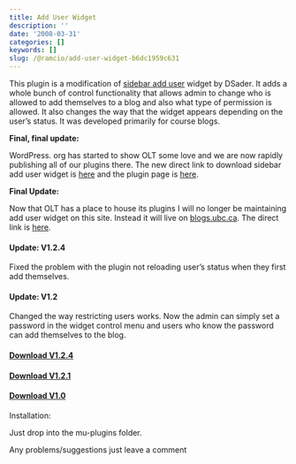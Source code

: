 ```yaml
---
title: Add User Widget
description: ''
date: '2008-03-31'
categories: []
keywords: []
slug: /@ramcio/add-user-widget-b6dc1959c631
---
```


This plugin is a modification of [sidebar add user](http://andremalan.net/wp-admin/This%20plugin%20is%20a%20modification%20of%20sidebar%20add%20user%20%20widget%20by%20DSader) widget by DSader. It adds a whole bunch of control functionality that allows admin to change who is allowed to add themselves to a blog and also what type of permission is allowed. It also changes the way that the widget appears depending on the user’s status. It was developed primarily for course blogs.

**Final, final update:**

WordPress. org has started to show OLT some love and we are now rapidly publishing all of our plugins there. The new direct link to download sidebar add user widget is [here](http://downloads.wordpress.org/plugin/add-users-sidebar-widget.zip "download add user widget") and the plugin page is [here](http://wordpress.org/extend/plugins/add-users-sidebar-widget/ "add user widget page").

**Final Update:**

Now that OLT has a place to house its plugins I will no longer be maintaining add user widget on this site. Instead it will live on [blogs.ubc.ca](http://blogs.ubc.ca). The direct link is [here](http://wordpress.org/extend/plugins/add-users-sidebar-widget/ "add user widget page").

#### Update: V1.2.4

Fixed the problem with the plugin not reloading user’s status when they first add themselves.

#### Update: V1.2

Changed the way restricting users works. Now the admin can simply set a password in the widget control menu and users who know the password can add themselves to the blog.

#### [Download V1.2.4](http://www.andremalan.org/site/wp-content/uploads/2008/09/am_add_users_widget.zip)

#### [Download V1.2.1](http://www.andremalan.org/site/wp-content/uploads/2008/08/am_add_users_widget.zip "Add user widget v1.2")

#### [Download V1.0](http://weblogs.elearning.ubc.ca/andre/am_add_users_widget.php.zip)

Installation:

Just drop into the mu-plugins folder.

Any problems/suggestions just leave a comment